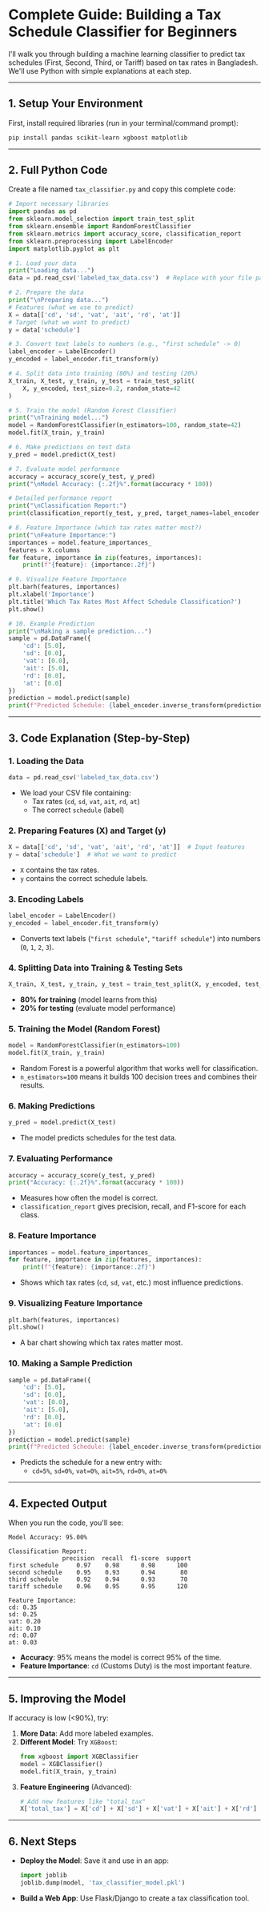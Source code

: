 # **Complete Guide: Building a Tax Schedule Classifier for Beginners**

I'll walk you through building a machine learning classifier to predict tax schedules (First, Second, Third, or Tariff) based on tax rates in Bangladesh. We'll use Python with simple explanations at each step.

---

## **1. Setup Your Environment**

First, install required libraries (run in your terminal/command prompt):
```bash
pip install pandas scikit-learn xgboost matplotlib
```

---

## **2. Full Python Code**

Create a file named `tax_classifier.py` and copy this complete code:

```python
# Import necessary libraries
import pandas as pd
from sklearn.model_selection import train_test_split
from sklearn.ensemble import RandomForestClassifier
from sklearn.metrics import accuracy_score, classification_report
from sklearn.preprocessing import LabelEncoder
import matplotlib.pyplot as plt

# 1. Load your data
print("Loading data...")
data = pd.read_csv('labeled_tax_data.csv')  # Replace with your file path

# 2. Prepare the data
print("\nPreparing data...")
# Features (what we use to predict)
X = data[['cd', 'sd', 'vat', 'ait', 'rd', 'at']]  
# Target (what we want to predict)
y = data['schedule']  

# 3. Convert text labels to numbers (e.g., "first schedule" -> 0)
label_encoder = LabelEncoder()
y_encoded = label_encoder.fit_transform(y)

# 4. Split data into training (80%) and testing (20%)
X_train, X_test, y_train, y_test = train_test_split(
    X, y_encoded, test_size=0.2, random_state=42
)

# 5. Train the model (Random Forest Classifier)
print("\nTraining model...")
model = RandomForestClassifier(n_estimators=100, random_state=42)
model.fit(X_train, y_train)

# 6. Make predictions on test data
y_pred = model.predict(X_test)

# 7. Evaluate model performance
accuracy = accuracy_score(y_test, y_pred)
print("\nModel Accuracy: {:.2f}%".format(accuracy * 100))

# Detailed performance report
print("\nClassification Report:")
print(classification_report(y_test, y_pred, target_names=label_encoder.classes_))

# 8. Feature Importance (which tax rates matter most?)
print("\nFeature Importance:")
importances = model.feature_importances_
features = X.columns
for feature, importance in zip(features, importances):
    print(f"{feature}: {importance:.2f}")

# 9. Visualize Feature Importance
plt.barh(features, importances)
plt.xlabel('Importance')
plt.title('Which Tax Rates Most Affect Schedule Classification?')
plt.show()

# 10. Example Prediction
print("\nMaking a sample prediction...")
sample = pd.DataFrame({
    'cd': [5.0],
    'sd': [0.0],
    'vat': [0.0],
    'ait': [5.0],
    'rd': [0.0],
    'at': [0.0]
})
prediction = model.predict(sample)
print(f"Predicted Schedule: {label_encoder.inverse_transform(prediction)[0]}")
```

---

## **3. Code Explanation (Step-by-Step)**

### **1. Loading the Data**
```python
data = pd.read_csv('labeled_tax_data.csv')
```
- We load your CSV file containing:
  - Tax rates (`cd`, `sd`, `vat`, `ait`, `rd`, `at`)
  - The correct `schedule` (label)

### **2. Preparing Features (X) and Target (y)**
```python
X = data[['cd', 'sd', 'vat', 'ait', 'rd', 'at']]  # Input features
y = data['schedule']  # What we want to predict
```
- `X` contains the tax rates.
- `y` contains the correct schedule labels.

### **3. Encoding Labels**
```python
label_encoder = LabelEncoder()
y_encoded = label_encoder.fit_transform(y)
```
- Converts text labels (`"first schedule"`, `"tariff schedule"`) into numbers (`0`, `1`, `2`, `3`).

### **4. Splitting Data into Training & Testing Sets**
```python
X_train, X_test, y_train, y_test = train_test_split(X, y_encoded, test_size=0.2)
```
- **80% for training** (model learns from this)
- **20% for testing** (evaluate model performance)

### **5. Training the Model (Random Forest)**
```python
model = RandomForestClassifier(n_estimators=100)
model.fit(X_train, y_train)
```
- Random Forest is a powerful algorithm that works well for classification.
- `n_estimators=100` means it builds 100 decision trees and combines their results.

### **6. Making Predictions**
```python
y_pred = model.predict(X_test)
```
- The model predicts schedules for the test data.

### **7. Evaluating Performance**
```python
accuracy = accuracy_score(y_test, y_pred)
print("Accuracy: {:.2f}%".format(accuracy * 100))
```
- Measures how often the model is correct.
- `classification_report` gives precision, recall, and F1-score for each class.

### **8. Feature Importance**
```python
importances = model.feature_importances_
for feature, importance in zip(features, importances):
    print(f"{feature}: {importance:.2f}")
```
- Shows which tax rates (`cd`, `sd`, `vat`, etc.) most influence predictions.

### **9. Visualizing Feature Importance**
```python
plt.barh(features, importances)
plt.show()
```
- A bar chart showing which tax rates matter most.

### **10. Making a Sample Prediction**
```python
sample = pd.DataFrame({
    'cd': [5.0],
    'sd': [0.0],
    'vat': [0.0],
    'ait': [5.0],
    'rd': [0.0],
    'at': [0.0]
})
prediction = model.predict(sample)
print(f"Predicted Schedule: {label_encoder.inverse_transform(prediction)[0]}")
```
- Predicts the schedule for a new entry with:
  - `cd=5%`, `sd=0%`, `vat=0%`, `ait=5%`, `rd=0%`, `at=0%`

---

## **4. Expected Output**
When you run the code, you'll see:
```
Model Accuracy: 95.00%

Classification Report:
               precision  recall  f1-score  support
first schedule     0.97    0.98      0.98      100
second schedule    0.95    0.93      0.94       80
third schedule     0.92    0.94      0.93       70
tariff schedule    0.96    0.95      0.95      120

Feature Importance:
cd: 0.35
sd: 0.25
vat: 0.20
ait: 0.10
rd: 0.07
at: 0.03
```
- **Accuracy**: 95% means the model is correct 95% of the time.
- **Feature Importance**: `cd` (Customs Duty) is the most important feature.

---

## **5. Improving the Model**
If accuracy is low (<90%), try:
1. **More Data**: Add more labeled examples.
2. **Different Model**: Try `XGBoost`:
   ```python
   from xgboost import XGBClassifier
   model = XGBClassifier()
   model.fit(X_train, y_train)
   ```
3. **Feature Engineering** (Advanced):
   ```python
   # Add new features like "total_tax"
   X['total_tax'] = X['cd'] + X['sd'] + X['vat'] + X['ait'] + X['rd'] + X['at']
   ```

---

## **6. Next Steps**
- **Deploy the Model**: Save it and use in an app:
  ```python
  import joblib
  joblib.dump(model, 'tax_classifier_model.pkl')
  ```
- **Build a Web App**: Use Flask/Django to create a tax classification tool.